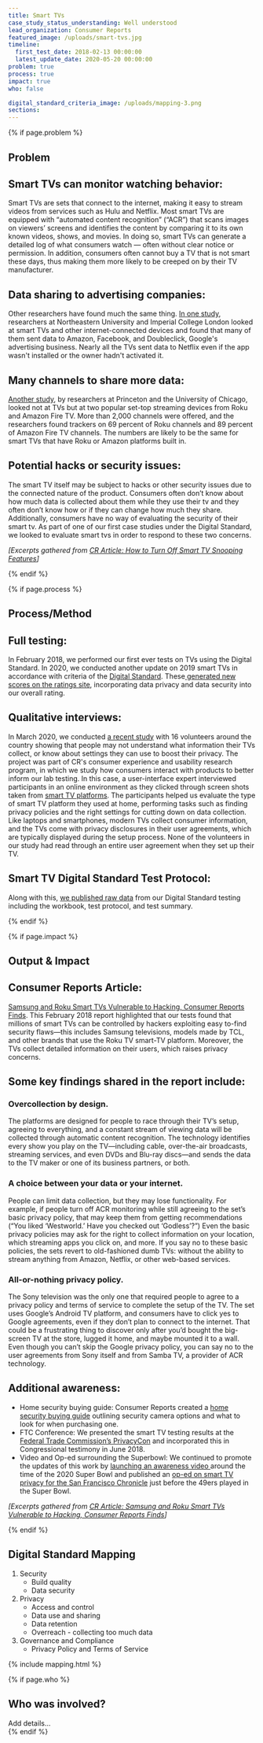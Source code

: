 ```yaml
---
title: Smart TVs
case_study_status_understanding: Well understood
lead_organization: Consumer Reports
featured_image: /uploads/smart-tvs.jpg
timeline:
  first_test_date: 2018-02-13 00:00:00
  latest_update_date: 2020-05-20 00:00:00
problem: true
process: true
impact: true
who: false

digital_standard_criteria_image: /uploads/mapping-3.png
sections:
---
```



{% if page.problem %}
<section class="overflow-visible">
  <div class="container">
    <div class="row case-study-label">
      <div class="col-12 col-lg-4 || d-block  text-lg-right ">
        <div class="sticky-top ">
          <h2 class="editable h1">Problem</h2>
          <div class="editable"></div>
        </div>
      </div>
      <div class="col-12 col-lg-8 ">
        <div class="editable">
    <h2>Smart TVs can monitor watching behavior:</h2><p>Smart TVs are sets that
    connect to the internet, making it easy to stream videos from services such
    as Hulu and Netflix. Most smart TVs are equipped with &ldquo;automated
    content recognition&rdquo; (&ldquo;ACR&rdquo;) that scans images on
    viewers&rsquo; screens and identifies the content by comparing it to its own
    known videos, shows, and movies. In doing so, smart TVs can generate a
    detailed log of what consumers watch &mdash; often without clear notice or
    permission. In addition, consumers often cannot buy a TV that is not smart
    these days, thus making them more likely to be creeped on by their TV
    manufacturer.</p><h2>Data sharing to advertising companies:
    &nbsp;</h2><p>Other researchers have found much the same thing. <a
    target="_blank" rel="noopener"
    href="https://moniotrlab.ccis.neu.edu/wp-content/uploads/2019/09/ren-imc19.pdf">In
    one study</a>, researchers at Northeastern University and Imperial College
    London looked at smart TVs and other internet-connected devices and found
    that many of them sent data to Amazon, Facebook, and Doubleclick, Google's
    advertising business. Nearly all the TVs sent data to Netflix even if the
    app wasn't installed or the owner hadn't activated it.</p><h2>Many channels
    to share more data:</h2><p><a target="_blank" rel="noopener"
    href="https://www.princeton.edu/~pmittal/publications/tv-tracking-ccs19.pdf">Another
    study</a>, by researchers at Princeton and the University of Chicago, looked
    not at TVs but at two popular set-top streaming devices from Roku and Amazon
    Fire TV. More than 2,000 channels were offered, and the researchers found
    trackers on 69 percent of Roku channels and 89 percent of Amazon Fire TV
    channels. The numbers are likely to be the same for smart TVs that have Roku
    or Amazon platforms built in.</p><h2>Potential hacks or security
    issues:</h2><p>The smart TV itself may be subject to hacks or other security
    issues due to the connected nature of the product. Consumers often
    don&rsquo;t know about how much data is collected about them while they use
    their tv and they often don&rsquo;t know how or if they can change how much
    they share. Additionally, consumers have no way of evaluating the security
    of their smart tv. As part of one of our first case studies under the
    Digital Standard, we looked to evaluate smart tvs in order to respond to
    these two concerns.&nbsp;</p><p><em>[Excerpts gathered from <a
    target="_blank" rel="noopener"
    href="https://www.consumerreports.org/privacy/how-to-turn-off-smart-tv-snooping-features/">CR
    Article: How to Turn Off Smart TV Snooping Features</a>]</em></p>
        </div>
      </div>
    </div>
  </div>
</section>
{% endif %}

{% if page.process %}
<section class="bg-grey overflow-visible">
  <div class="container">
    <div class="row case-study-label">
      <div class="col-12 col-lg-4 case-study-label d-flex text-lg-right flex-column">
        <div class="sticky-top">
          <h2 class="editable h1">Process/Method</h2>
          <div class="editable"></div>
        </div>
      </div>
      <div class="col-12 col-lg-8">
        <div class="editable">
    <h2>Full testing:</h2><p>In February 2018, we performed our first ever tests
    on TVs using the Digital Standard. In 2020, we conducted another update on
    2019 smart TVs in accordance with criteria of the <a target="_blank"
    rel="noopener" href="https://www.thedigitalstandard.org/">Digital
    Standard</a>. These<a target="_blank" rel="noopener"
    href="https://www.consumerreports.org/products/tvs/ratings-overview/">
    generated new scores on the ratings site</a>, incorporating data privacy and
    data security into our overall rating.&nbsp;</p><h2>Qualitative
    interviews:</h2><p>In March 2020, we conducted <a target="_blank"
    rel="noopener"
    href="https://www.consumerreports.org/tvs/consumers-struggle-with-smart-tv-privacy-settings/">a
    recent study</a> with 16 volunteers around the country showing that people
    may not understand what information their TVs collect, or know about
    settings they can use to boost their privacy. The project was part of CR's
    consumer experience and usability research program, in which we study how
    consumers interact with products to better inform our lab testing. In this
    case, a user-interface expert interviewed participants in an online
    environment as they clicked through screen shots taken from <a
    target="_blank" rel="noopener"
    href="https://www.consumerreports.org/tvs/smart-tv-systems-pros-cons/">smart
    TV platforms</a>. The participants helped us evaluate the type of smart TV
    platform they used at home, performing tasks such as finding privacy
    policies and the right settings for cutting down on data collection. Like
    laptops and smartphones, modern TVs collect consumer information, and the
    TVs come with privacy disclosures in their user agreements, which are
    typically displayed during the setup process. None of the volunteers in our
    study had read through an entire user agreement when they set up their
    TV.</p><h2>Smart TV Digital Standard Test Protocol:</h2><p>Along with this,
    <a target="_blank" rel="noopener"
    href="https://medium.com/cr-digital-lab/raw-data-release-2019-smart-tv-testing-9dc211cdb3a3">we
    published raw data</a> from our Digital Standard testing including the
    workbook, test protocol, and test summary.&nbsp;</p>
        </div>
      </div>
    </div>
  </div>
</section>
{% endif %}

{% if page.impact %}
<section class="overflow-visible">
  <div class="container">
    <div class="row case-study-label">
      <div class="col-12 col-lg-4 || case-study-label || d-block text-lg-right">
        <div class="sticky-top">
          <h2 class="editable h1">Output & Impact</h2>
          <div class="editable"></div>
        </div>
      </div>
      <div class="col-12 col-lg-8">
        <div class="editable">
              <h2>Consumer Reports Article:</h2><p><a target="_blank" rel="noopener"
    href="https://www.consumerreports.org/televisions/samsung-roku-smart-tvs-vulnerable-to-hacking-consumer-reports-finds/">Samsung
    and Roku Smart TVs Vulnerable to Hacking, Consumer Reports Finds</a>. This
    February 2018 report highlighted that our tests found that millions of smart
    TVs can be controlled by hackers exploiting easy to-find security
    flaws&mdash;this includes Samsung televisions, models made by TCL, and other
    brands that use the Roku TV smart-TV platform. Moreover, the TVs collect
    detailed information on their users, which raises privacy
    concerns.&nbsp;</p><h2>Some key findings shared in the report
    include:</h2><h3>Overcollection by design.</h3><p>The platforms are designed
    for people to race through their TV&rsquo;s setup, agreeing to everything,
    and a constant stream of viewing data will be collected through automatic
    content recognition. The technology identifies every show you play on the
    TV&mdash;including cable, over-the-air broadcasts, streaming services, and
    even DVDs and Blu-ray discs&mdash;and sends the data to the TV maker or one
    of its business partners, or both.</p><h3>A choice between your data or your
    internet.</h3><p>People can limit data collection, but they may lose
    functionality. For example, if people turn off ACR monitoring while still
    agreeing to the set&rsquo;s basic privacy policy, that may keep them from
    getting recommendations (&ldquo;You liked &lsquo;Westworld.&rsquo; Have you
    checked out &lsquo;Godless&rsquo;?&rdquo;) Even the basic privacy policies
    may ask for the right to collect information on your location, which
    streaming apps you click on, and more. If you say no to these basic
    policies, the sets revert to old-fashioned dumb TVs: without the ability to
    stream anything from Amazon, Netflix, or other web-based
    services.</p><h3>All-or-nothing privacy policy.</h3><p>The Sony television
    was the only one that required people to agree to a privacy policy and terms
    of service to complete the setup of the TV. The set uses Google&rsquo;s
    Android TV platform, and consumers have to click yes to Google agreements,
    even if they don&rsquo;t plan to connect to the internet. That could be a
    frustrating thing to discover only after you&rsquo;d bought the big-screen
    TV at the store, lugged it home, and maybe mounted it to a wall. Even though
    you can&rsquo;t skip the Google privacy policy, you can say no to the user
    agreements from Sony itself and from Samba TV, a provider of ACR
    technology.</p><h2>Additional awareness:&nbsp;</h2><ul><li>Home security
    buying guide: Consumer Reports created a <a target="_blank" rel="noopener"
    href="https://www.consumerreports.org/cro/home-security-cameras/buying-guide/index.htm">home
    security buying guide</a> outlining security camera options and what to look
    for when purchasing one.&nbsp;</li><li>FTC Conference: We presented the
    smart TV testing results at the <a target="_blank" rel="noopener"
    href="https://www.ftc.gov/news-events/events-calendar/2018/02/privacycon-2018">Federal
    Trade Commission&rsquo;s PrivacyCon</a> and incorporated this in
    Congressional testimony in June 2018.&nbsp;</li><li>Video and Op-ed
    surrounding the Superbowl: We continued to promote the updates of this work
    by <a target="_blank" rel="noopener"
    href="https://www.youtube.com/watch?v=oVgCSkUPvPg">launching an awareness
    video </a>around the time of the 2020 Super Bowl and published an <a
    target="_blank" rel="noopener"
    href="https://www.sfchronicle.com/opinion/openforum/article/Your-smart-TV-is-watching-you-back-15012209.php">op-ed
    on smart TV privacy for the San Francisco Chronicle</a>&nbsp;just before the
    49ers played in the Super Bowl.</li></ul><p><em>[Excerpts gathered from <a
    target="_blank" rel="noopener"
    href="https://www.consumerreports.org/televisions/samsung-roku-smart-tvs-vulnerable-to-hacking-consumer-reports-finds/">CR
    Article: Samsung and Roku Smart TVs Vulnerable to Hacking, Consumer Reports
    Finds</a>]</em></p>
        </div>
      </div>
    </div>
  </div>
</section>
{% endif %}


<section class="bg-grey overflow-visible">
  <div class="container">
    <div class="row case-study-label">
      <div class="col-12 col-lg-4 case-study-label d-block text-lg-right">
        <div class="sticky-top">
          <h2 class="editable h1">Digital Standard Mapping</h2>
          <div class="editable"></div>
        </div>
      </div>
      <div class="col-12 col-lg-8">
        <div class="editable">
            <ol><li>Security<ul><li>Build quality</li><li>Data
    security</li></ul></li><li>Privacy<ul><li>Access and control</li><li>Data
    use and sharing</li><li>Data retention</li><li>Overreach - collecting too
    much data</li></ul></li><li>Governance and Compliance<ul><li>Privacy Policy
    and Terms of Service</li></ul></li></ol>
        </div>
      </div>
    </div>
    {% include mapping.html %}
  </div>
</section>


{% if page.who %}
  <section class="overflow-visible">
    <div class="container">
      <div class="row case-study-label">
        <div class="col-12 col-lg-4 case-study-label d-block text-lg-right">
          <h2 class="editable h1">Who was involved?</h2>
          <div class="editable"></div>
        </div>
        <div class="col-12 col-lg-8">
          <div class="editable">
            Add details...
          </div>
        </div>
      </div>
    </div>
  </section>
{% endif %}